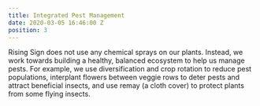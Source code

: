 ```yaml
---
title: Integrated Pest Management
date: 2020-03-05 16:46:00 Z
position: 3
---
```


Rising Sign does not use any chemical sprays on our plants. Instead, we work towards building a healthy, balanced ecosystem to help us manage pests. For example, we use diversification and crop rotation to reduce pest populations, interplant flowers between veggie rows to deter pests and attract beneficial insects, and use remay (a cloth cover) to protect plants from some flying insects.